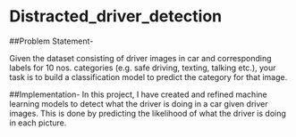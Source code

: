 # Distracted_driver_detection

##Problem Statement-

Given the dataset consisting of driver images in car and corresponding labels for 10 nos. categories (e.g. safe driving, texting, talking etc.), your task is to build a classification model to predict the category for that image.

##Implementation-
In this project, I have created and refined machine learning models to detect what the driver is doing in a car given driver images. This is done by predicting the likelihood of what the driver is doing in each picture.
